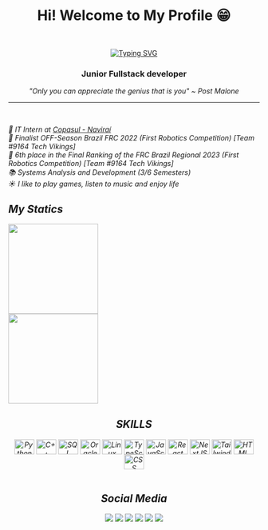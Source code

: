 <h1 align="center"> Hi! Welcome to My Profile 😁 </h1>
<br/>

<p align="center">
  <a href="https://git.io/typing-svg">
    <img src="https://readme-typing-svg.demolab.com?font=Cascadia+Mono&pause=1000&color=14B300&center=true&repeat=false&width=435&lines=Brazilian+Developer" alt="Typing SVG" />
  </a>
</p>
 
 <h3 align="center">Junior Fullstack developer</h3>
 <p align ="center"> <em>"Only you can appreciate the genius that is you"<em> ~ Post Malone</p>
  
---
<br>

💼 IT Intern at [Copasul - Naviraí](https://www.copasul.coop.br/) <br/>
🥈 Finalist OFF-Season Brazil FRC 2022 (First Robotics Competition) [Team #9164 Tech Vikings] <br/>
🤖 6th place in the Final Ranking of the FRC Brazil Regional 2023 (First Robotics Competition) [Team #9164 Tech Vikings] <br/>
📚 Systems Analysis and Development (3/6 Semesters) <br/>
☀️ I like to play games, listen to music and enjoy life <br/>

<div>
<h2>My Statics</h2>
 <img height="180em" src="https://github-readme-stats.vercel.app/api?username=guialima29&theme=chartreuse-dark&show_icons=true&hide_border=false&count_private=false"/><br/>
<img height="180em" src="https://github-readme-stats.vercel.app/api/top-langs/?username=guialima29&theme=chartreuse-dark&show_icons=true&hide_border=false&layout=compact"/>

<h2 align="center">SKILLS</h2>
</div>
<div align="center">
<img align="center" alt="Python" height="30" width="40" src="https://cdn.jsdelivr.net/gh/devicons/devicon/icons/python/python-original.svg">
<img align="center" alt="C++" height="30" width="40" src="https://cdn.jsdelivr.net/gh/devicons/devicon/icons/cplusplus/cplusplus-original.svg">
<img align="center" alt="SQL" height="30" width="40" src="https://cdn.jsdelivr.net/gh/devicons/devicon@latest/icons/azuresqldatabase/azuresqldatabase-original.svg" />
<img align="center" alt="OracleDB" height="30" width="40" src="https://cdn.jsdelivr.net/gh/devicons/devicon@latest/icons/oracle/oracle-original.svg" />
<img align="center" alt="Linux" height="30" width="40" src="https://cdn.jsdelivr.net/gh/devicons/devicon@latest/icons/linux/linux-original.svg" />
<img align="center" alt="TypeScript" height="30" width="40" src="https://cdn.jsdelivr.net/gh/devicons/devicon@latest/icons/typescript/typescript-original.svg" />
<img align="center" alt="JavaScript" height="30" width="40" src="https://cdn.jsdelivr.net/gh/devicons/devicon@latest/icons/javascript/javascript-original.svg">
<img align="center" alt="React" height="30" width="40" src="https://cdn.jsdelivr.net/gh/devicons/devicon@latest/icons/react/react-original.svg" />
<img align="center" alt="NextJS" height="30" width="40" src="https://cdn.jsdelivr.net/gh/devicons/devicon@latest/icons/nextjs/nextjs-original.svg" />
<img align="center" alt="TailwindCSS" height="30" width="40" src="https://cdn.jsdelivr.net/gh/devicons/devicon@latest/icons/tailwindcss/tailwindcss-original.svg" />
<img align="center" alt="HTML" alt="CSS" height="30" width="40" src="https://cdn.jsdelivr.net/gh/devicons/devicon@latest/icons/html5/html5-original.svg" />
<img align="center" alt="CSS" height="30" width="40" src="https://cdn.jsdelivr.net/gh/devicons/devicon@latest/icons/css3/css3-original.svg">

</div>
 
 <br>

<div align="center">
<h2>Social Media</h2> 
  <a href="https://instagram.com/gui.alima" target="_blank"><img src="https://img.shields.io/badge/-Instagram-%23E4405F?style=for-the-badge&logo=instagram&logoColor=white" target="_blank"></a>
<img src="https://img.shields.io/badge/gui.alima-alima?style=for-the-badge&logo=Discord&logoColor=white&color=%235865F2">
  <a href="https://www.youtube.com/channel/@guibaa01" target="_blank"><img src="https://img.shields.io/badge/YouTube-FF0000?style=for-the-badge&logo=youtube&logoColor=white" target="_blank"></a>
  <a href="https://x.com/guialima29" target="_blank"><img src="https://img.shields.io/twitter/url?url=https%3A%2F%2Fx.com%2Fguialima29&style=for-the-badge&logo=X&logoColor=white&color=grey" target="_blank"></a>
 <!-- <a href="https://discord.gg/5DVhGKVf4h" target="_blank"><img src="https://img.shields.io/badge/Discord-7289DA?style=for-the-badge&logo=discord&logoColor=white" target="_blank"></a> -->
  <a href = "mailto:guilhermealima29@gmail.com"><img src="https://img.shields.io/badge/-Gmail-%23333?style=for-the-badge&logo=gmail&logoColor=white" target="_blank"></a> 
  <a href="https://www.linkedin.com/in/guialima29/" target="_blank"><img src="https://img.shields.io/badge/-LinkedIn-%230077B5?style=for-the-badge&logo=linkedin&logoColor=white" target="_blank"></a>
</div>
